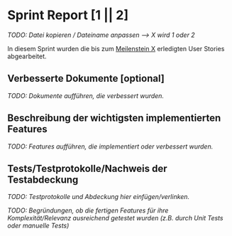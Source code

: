 # Sprint Report [1 || 2]

*TODO: Datei kopieren / Dateiname anpassen --> X wird 1 oder 2*

In diesem Sprint wurden die bis zum [Meilenstein X](meilenstein-url) erledigten User Stories abgearbeitet.

## Verbesserte Dokumente [optional]

*TODO: Dokumente aufführen, die verbessert wurden.*

## Beschreibung der wichtigsten implementierten Features

*TODO: Features aufführen, die implementiert oder verbessert wurden.*

## Tests/Testprotokolle/Nachweis der Testabdeckung

*TODO: Testprotokolle und Abdeckung hier einfügen/verlinken.*

*TODO: Begründungen, ob die fertigen Features für ihre Komplexität/Relevanz ausreichend getestet wurden (z.B. durch Unit Tests oder manuelle Tests)*